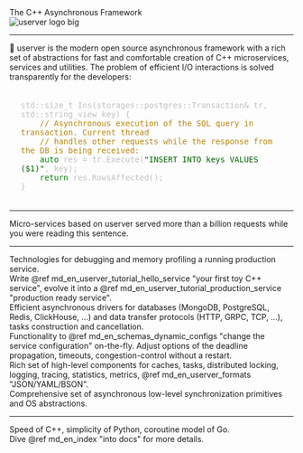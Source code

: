
<div class="landing-description">The C++ Asynchronous Framework</div>


<div class="landing-logo" id='landing_logo_id'>
<img src='logo.svg' alt='userver logo big'/>
</div>

---

<div class="landing-text">
🐙 userver is the modern open source asynchronous framework with a rich set of abstractions
for fast and comfortable creation of C++ microservices, services and utilities.
The problem of efficient I/O interactions is solved transparently for the
developers:</div>

<div class="landing-text">
<pre style="padding: 20px; color: silver;white-space: pre-wrap; word-wrap: break-word;">
std::size_t Ins(storages::postgres::Transaction& tr, std::string_view key) {
    <span style="color: darkgoldenrod">// Asynchronous execution of the SQL query in transaction. Current thread</span>
    <span style="color: darkgoldenrod">// handles other requests while the response from the DB is being received:</span>
    <span style="color: #008000">auto</span> res = tr.Execute(<span style="color: darkgreen">"INSERT INTO keys VALUES ($1)"</span>, key);
    <span style="color: #008000">return</span> res.RowsAffected();
}
</pre>
</div>

<!--@snippet postgresql/src/storages/postgres/tests/landing_test.cpp  Landing sample1 -->

<!--div class="landing-text"><div class="landing-motto">Fast. Reliable. Yours!</div></div-->

---

<div class="landing-container">
  <div class="landing-intro-center">
      Micro-services based on userver served more than a billion requests while
      you were reading this sentence.
  </div>
</div>

---

<div class="landing-container">
  <div class="landing-intro-left">
      Technologies for debugging and memory profiling a running production
      service.
  </div>
  <div class="landing-intro-right">
      Write @ref md_en_userver_tutorial_hello_service "your first toy C++ service",
      evolve it into a @ref md_en_userver_tutorial_production_service "production ready service".
  </div>
</div>

<div class="landing-container">
  <div class="landing-intro-left">
      Efficient asynchronous drivers for databases (MongoDB, PostgreSQL, Redis, ClickHouse,
      ...) and data transfer protocols (HTTP, GRPC, TCP, ...), tasks
      construction and cancellation.
  </div>
  <div class="landing-intro-right">
      Functionality to @ref md_en_schemas_dynamic_configs "change the service configuration"
      on-the-fly. Adjust options of the deadline propagation, timeouts,
      congestion-control without a restart.
  </div>
</div>

<div class="landing-container">
  <div class="landing-intro-left">
      Rich set of high-level components for caches, tasks, distributed locking,
      logging, tracing, statistics, metrics, @ref md_en_userver_formats "JSON/YAML/BSON".
  </div>
  <div class="landing-intro-right">
      Comprehensive set of asynchronous low-level synchronization primitives
      and OS abstractions.
  </div>
</div>


---

<div class="landing-container">
  <div class="landing-intro-center">
      Speed of C++, simplicity of Python, coroutine model of Go.
  </div>
  <div class="landing-intro-center">
      Dive @ref md_en_index "into docs" for more details.
  </div>
</div>
